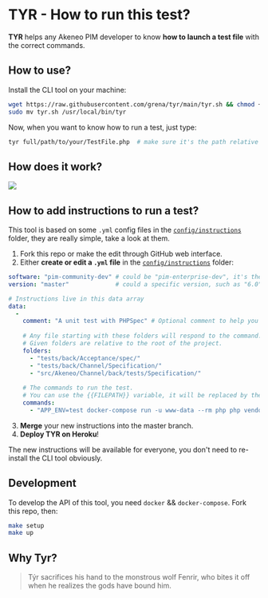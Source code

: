 # TYR - How to run this test?

**TYR** helps any Akeneo PIM developer to know **how to launch a test file** with the correct commands.

## How to use?
Install the CLI tool on your machine:
```bash
wget https://raw.githubusercontent.com/grena/tyr/main/tyr.sh && chmod +x tyr.sh
sudo mv tyr.sh /usr/local/bin/tyr
```

Now, when you want to know how to run a test, just type:
```bash
tyr full/path/to/your/TestFile.php  # make sure it's the path relative to the root of the project 
```

## How does it work?

![](https://i.imgur.com/wzU4lou.jpg)

## How to add instructions to run a test?
This tool is based on some `.yml` config files in the [`config/instructions`](https://github.com/grena/tyr/tree/main/config/instructions) folder, they are really simple, take a look at them.

1) Fork this repo or make the edit through GitHub web interface.
2) Either **create or edit a `.yml` file** in the [`config/instructions`](https://github.com/grena/tyr/tree/main/config/instructions) folder:
```yaml 
software: "pim-community-dev" # could be "pim-enterprise-dev", it's the name of the project in the composer.json file
version: "master"             # could a specific version, such as "6.0", "5.0", etc.

# Instructions live in this data array
data:
  -
    comment: "A unit test with PHPSpec" # Optional comment to help you organise the instructions
    
    # Any file starting with these folders will respond to the command.
    # Given folders are relative to the root of the project.
    folders:
      - "tests/back/Acceptance/spec/"
      - "tests/back/Channel/Specification/"
      - "src/Akeneo/Channel/back/tests/Specification/"
      
    # The commands to run the test.
    # You can use the {{FILEPATH}} variable, it will be replaced by the path of the file the user gave.
    commands:
      - "APP_ENV=test docker-compose run -u www-data --rm php php vendor/bin/phpspec run {{FILEPATH}}"
```
3) **Merge** your new instructions into the master branch.
4) **Deploy TYR on Heroku**!

The new instructions will be available for everyone, you don't need to re-install the CLI tool obviously.

## Development
To develop the API of this tool, you need `docker` && `docker-compose`.
Fork this repo, then:
```bash
make setup
make up
```

## Why Tyr?
> Týr sacrifices his hand to the monstrous wolf Fenrir, who bites it off when he realizes the gods have bound him.

